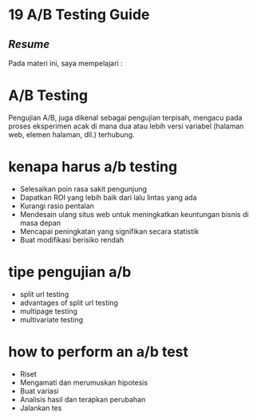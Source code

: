 # 19  A/B Testing Guide

## _Resume_
Pada materi ini, saya mempelajari :


# A/B Testing
Pengujian A/B, juga dikenal sebagai pengujian terpisah, mengacu pada proses eksperimen acak di mana dua atau lebih versi variabel (halaman web, elemen halaman, dll.) terhubung.

# kenapa harus a/b testing
- Selesaikan poin rasa sakit pengunjung
- Dapatkan ROI yang lebih baik dari lalu lintas yang ada
- Kurangi rasio pentalan
- Mendesain ulang situs web untuk meningkatkan keuntungan bisnis di masa depan
- Mencapai peningkatan yang signifikan secara statistik
- Buat modifikasi berisiko rendah

# tipe pengujian a/b
- split url testing
- advantages of split url testing
- multipage testing
- multivariate testing

# how to perform an a/b test
- Riset
- Mengamati dan merumuskan hipotesis
- Buat variasi
- Analisis hasil dan terapkan perubahan
- Jalankan tes
